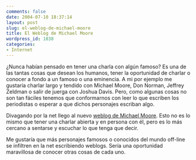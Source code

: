 ```yaml
---
comments: false
date: 2004-07-10 18:37:14
layout: post
slug: el-weblog-de-michael-moore
title: El Weblog de Michael Moore
wordpress_id: 1838
categories:
- Internet
---
```


¿Nunca habían pensado en tener una charla con algún famoso? Es una de las tantas cosas que desean los humanos, tener la oportunidad de charlar o conocer a fondo a un famoso o una eminencia. A mi por ejemplo me gustaría charlar largo y tendido con Michael Moore, Don Norman, Jeffrey Zeldman o salir de juerga con Joshua Davis. Pero, como algunas cosas no son tan fáciles tenemos que conformarnos con leer lo que escriben los periodistas o esperar a que dichos personajes escriban algo.





Divagando por la net llego al nuevo [weblog de Michael Moore](http://www.michaelmoore.com/words/diary/index.php). Esto no es lo mismo que tener una charlar abierta y en persona con él, pero es lo más cercano a sentarse y escuchar lo que tenga que decir.





Me gustaría que más personajes famosos o conocidos del mundo off-line se infiltren en la net escribiendo weblogs. Sería una oportunidad maravillosa de conocer otras cosas de cada uno.




 
